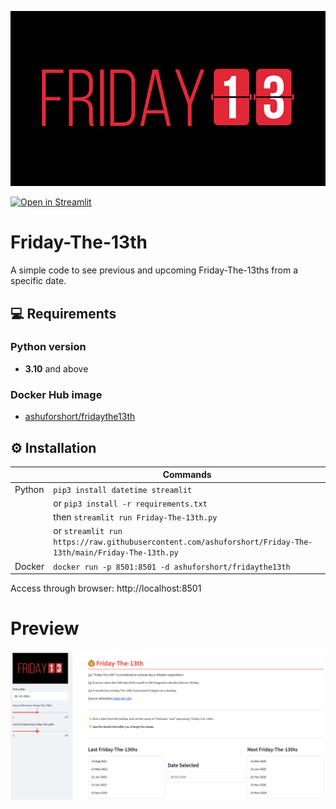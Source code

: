 <div align="center">
  
![](Friday-The-13th-Logo.jpg)

</div>

[![Open in Streamlit](https://static.streamlit.io/badges/streamlit_badge_black_white.svg)](https://friday-the-13th.streamlit.app)

# Friday-The-13th
A simple code to see previous and upcoming Friday-The-13ths from a specific date.

## 💻 Requirements

### Python version
* <strong>3.10</strong> and above

### Docker Hub image
* [ashuforshort/fridaythe13th](https://hub.docker.com/r/ashuforshort/fridaythe13th/tags)

## ⚙️ Installation

| | Commands |
| - | - |
| Python | `pip3 install datetime streamlit` |
|| or `pip3 install -r requirements.txt` |
|| then `streamlit run Friday-The-13th.py` |
|| or `streamlit run https://raw.githubusercontent.com/ashuforshort/Friday-The-13th/main/Friday-The-13th.py` |
| Docker | `docker run -p 8501:8501 -d ashuforshort/fridaythe13th` |

Access through browser: http://localhost:8501

# Preview
![](Friday-The-13th-Snippet.png)
